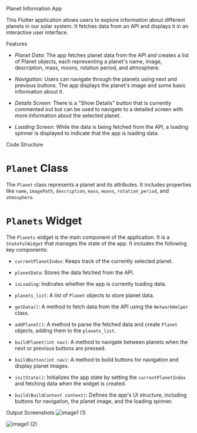 Planet Information App

This Flutter application allows users to explore information about different planets in our solar system. It fetches data from an API and displays it in an interactive user interface.

Features

- *Planet Data*: The app fetches planet data from the API and creates a list of Planet objects, each representing a planet's name, image, description, mass, moons, rotation period, and atmosphere.

- *Navigation*: Users can navigate through the planets using next and previous buttons. The app displays the planet's image and some basic information about it.

- *Details Screen*: There is a "Show Details" button that is currently commented out but can be used to navigate to a detailed screen with more information about the selected planet.

- *Loading Screen*: While the data is being fetched from the API, a loading spinner is displayed to indicate that the app is loading data.

Code Structure

# `Planet` Class

The `Planet` class represents a planet and its attributes. It includes properties like `name`, `imagePath`, `description`, `mass`, `moons`, `rotation_period`, and `atmosphere`.

# `Planets` Widget

The `Planets` widget is the main component of the application. It is a `StatefulWidget` that manages the state of the app. It includes the following key components:

- `currentPlanetIndex`: Keeps track of the currently selected planet.

- `planetData`: Stores the data fetched from the API.

- `isLoading`: Indicates whether the app is currently loading data.

- `planets_list`: A list of `Planet` objects to store planet data.

- `getData()`: A method to fetch data from the API using the `NetworkHelper` class.

- `addPlanet()`: A method to parse the fetched data and create `Planet` objects, adding them to the `planets_list`.

- `buildPlanet(int nav)`: A method to navigate between planets when the next or previous buttons are pressed.

- `buildButton(int nav)`: A method to build buttons for navigation and display planet images.

- `initState()`: Initializes the app state by setting the `currentPlanetIndex` and fetching data when the widget is created.

- `build(BuildContext context)`: Defines the app's UI structure, including buttons for navigation, the planet image, and the loading spinner.

Output Screenshots
![image1 (1)](https://github.com/BEAST-PRINCE/CSOC_Hackathon/assets/98230743/b862c77e-8391-4e00-b51e-0f9de100f8ec)

![image1 (2)](https://github.com/BEAST-PRINCE/CSOC_Hackathon/assets/98230743/fb648410-9266-4e06-b8e3-7ce4bff4a0f9)

